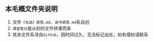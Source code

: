 ## 本毛概文件夹说明

1. 文件`《毛选》感悟.md`、`读书感悟.md`系自创
2. `课堂笔记`是从别的文件拼凑而来
3. 其余文件系寻自`Github`，因时间过久，无法标记出处，如有侵权请联系